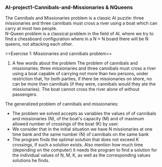 ### AI-project1-Cannibals-and-Missionaries & NQueens
The Cannibals and Missionaries problem is a classic AI puzzle: three missionaries and three cannibals must cross a river using a boat which can carry at most two people.  
N-Queen problem is a classical problem in the field of AI, where we try to find a chessboard configuration where in a N × N board there will be N queens, not attacking each other.

==Exercise 1: Missionaries and cannibals problem==

1) A few words about the problem
The problem of cannibals and missionaries:
three missionaries and three cannibals must cross a river
using a boat capable of carrying not more than two persons, under
restriction that, for both parties, if there be missionaries on shore, no
can be more than cannibals (if they were, cannibals would
they ate the missionaries). The boat cannot cross the river alone
of without passengers.

The generalized problem of cannibals and missionaries:
- The problem we solved accepts as variables the values of
of cannibals and missionaries (N), of the boat's capacity (M) and of
maximum allowed number of crossings of the boat (K) by
user.
- We consider that in the initial situation we have N missionaries at one time
bank and the same number (N) of cannibals on the same bank
- The program finds the optimal solution that does not exceed K
crossings, if such a solution exists. Also mention how much time
(depending on the computer) it needs the program to find a solution
for the individual values of N, M, K, as well as the corresponding values
solutions he finds.
